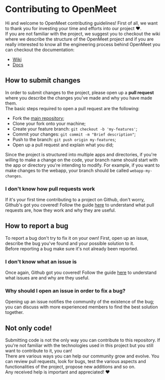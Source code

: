 # Contributing to OpenMeet
Hi and welcome to OpenMeet contributing guidelines! First of all, we want to thank you for investing your time and efforts into our project ❤️. <br>
If you are not familiar with the project, we suggest you to checkout the wiki where we describe the structure of the OpenMeet project and if you are really interested to know all the engineering process behind OpenMeet you can checkout the documentation: 
- [Wiki]()
- [Docs](https://github.com/sl1mSha4dey/openMeet_Classe03/tree/main/deliverables)


## How to submit changes
In order to submit changes to the project, please open up a **pull request** where you describe the changes you've made and why you have made them. <br>
The basic steps required to open a pull request are the following: 
- Fork the [main repository](https://github.com/sl1mSha4dey/openMeet_Classe03); 
- Clone your fork onto your machine; 
- Create your feature branch: `git checkout -b 'my-features'`; 
- Commit your changes: `git commit -m "Brief description"`; 
- Push to the branch: `git push origin my-features`; 
- Open up a pull request and explain what you did; 

Since the project is structured into multiple apps and directories, if you're willing to make a change on the code, your branch name should start with the app or directory you're intending to modify. For example, if you want to make changes to the webapp, your branch should be called `webapp-my-changes`. 

### I don't know how pull requests work
If it's your first time contributing to a project on Github, don't worry, Github's got you covered! Follow the guide [here](https://docs.github.com/en/pull-requests/collaborating-with-pull-requests/proposing-changes-to-your-work-with-pull-requests/about-pull-requests) to understand what pull requests are, how they work and why they are useful. 

## How to report a bug 
To report a bug don't try to fix it on your own! First, open up an issue, describe the bug you've found and your possible solution to it. <br> 
Before reporting a bug make sure it's not already been reported. 

### I don't know what an issue is
Once again, Github got you covered! Follow the guide [here](https://docs.github.com/en/issues/tracking-your-work-with-issues/about-issues) to understand what issues are and why are they useful. 

### Why should I open an issue in order to fix a bug?
Opening up an issue notifies the community of the existence of the bug; you can discuss with more experienced members to find the best solution together.  

## Not only code!
Submitting code is not the only way you can contribute to this repository. If you're not familiar with the technologies used in this project but you still want to contribute to it, you can! <br>
There are various ways you can help our community grow and evolve. You can review pull requests, look for bugs, test the various aspects and functionalities of the project, propose new additions and so on. <br>
Any received help is important and appreciated! ❤️
